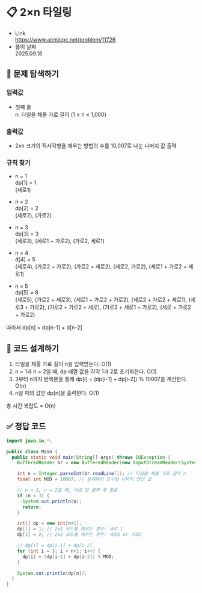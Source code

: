 # 📋 2×n 타일링
- Link<br>
https://www.acmicpc.net/problem/11726
- 풀이 날짜<br>
2025.09.18

## 🔎 문제 탐색하기

### 입력값
- 첫째 줄<br>
n: 타일을 채울 가로 길이 (1 ≤ n ≤ 1,000)

### 출력값
- 2xn 크기의 직사각형을 채우는 방법의 수를 10,007로 나눈 나머지 값 출력

### 규칙 찾기
- n = 1<br>
dp[1] = 1<br>
(세로1)

- n = 2<br>
dp[2] = 2<br>
(세로2), (가로2)

- n = 3<br>
dp[3] = 3<br>
(세로3), (세로1 + 가로2), (가로2, 세로1)

- n = 4<br>
d[4] = 5<br>
(세로4), (가로2 + 가로2), (가로2 + 세로2), (세로2, 가로2), (세로1 + 가로2 + 세로1)

- n = 5<br>
dp[5] = 8<br>
(세로5), (가로2 + 세로3), (세로1 + 가로2 + 가로2), (세로2 + 가로2 + 세로1), (세로3 + 가로2), (가로2 + 가로2 + 세로), (가로2 + 세로1 + 가로2), (세로 + 가로2 + 가로2)

따라서 dp[n] = dp[n-1] + d[n-2]

## 📝 코드 설계하기
1. 타일을 채울 가로 길이 n을 입력받는다. O(1)
2. n = 1과 n = 2일 때, dp 배열 값을 각각 1과 2로 초기화한다. O(1)
3. 3부터 n까지 반복문을 통해 dp[i] = (dp[i-1] + dp[i-2]) % 10007을 계산한다. O(n)
4. n일 때의 값인 dp[n]을 출력한다. O(1)

총 시간 복잡도 = O(n)

## ✅ 정답 코드
```java
import java.io.*;

public class Main {
  public static void main(String[] args) throws IOException {
    BufferedReader br = new BufferedReader(new InputStreamReader(System.in));

    int n = Integer.parseInt(br.readLine()); // 타일을 채울 가로 길이 n
    final int MOD = 10007; // 문제에서 요구한 나머지 연산 값

    // n = 1, n = 2일 때, 바로 답 출력 후 종료
    if (n < 3) {
      System.out.println(n);
      return;
    }

    int[] dp = new int[n+1];
    dp[1] = 1; // 2x1 보드를 채우는 경우: 세로 1
    dp[2] = 2; // 2x2 보드를 채우는 경우: 세로2 or 가로2

    // dp[i] = dp[i-1] + dp[i-2]
    for (int i = 3; i < n+1; i++) {
      dp[i] = (dp[i-1] + dp[i-2]) % MOD;
    }

    System.out.println(dp[n]);
  }
}
```